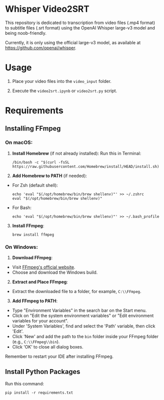 # Whisper Video2SRT

This repository is dedicated to transcription from video files (.mp4 format) to subtitle files (.srt format) using the OpenAI Whisper large-v3 model and being noob-friendly.

Currently, it is only using the official large-v3 model, as available at https://github.com/openai/whisper.

# Usage

1.  Place your video files into the `video_input` folder.

2.  Execute the `video2srt.ipynb` or `video2srt.py` script.

# Requirements

## Installing FFmpeg

### On macOS:

1. **Install Homebrew** (if not already installed):
   Run this in Terminal:
   ```
   /bin/bash -c "$(curl -fsSL https://raw.githubusercontent.com/Homebrew/install/HEAD/install.sh)"
   ```

2. **Add Homebrew to PATH** (if needed):
- For Zsh (default shell):
  ```
  echo 'eval "$(/opt/homebrew/bin/brew shellenv)"' >> ~/.zshrc
  eval "$(/opt/homebrew/bin/brew shellenv)"
  ```
- For Bash:
  ```
  echo 'eval "$(/opt/homebrew/bin/brew shellenv)"' >> ~/.bash_profile
  ```

3. **Install FFmpeg**:
    ```
    brew install ffmpeg
    ```

### On Windows:

1. **Download FFmpeg**:
- Visit [FFmpeg's official website](https://ffmpeg.org/download.html).
- Choose and download the Windows build.

2. **Extract and Place FFmpeg**:
- Extract the downloaded file to a folder, for example, `C:\\FFmpeg`.

3. **Add FFmpeg to PATH**:
- Type "Environment Variables" in the search bar on the Start menu.
- Click on "Edit the system environment variables" or "Edit environment variables for your account".
- Under 'System Variables', find and select the 'Path' variable, then click 'Edit'.
- Click 'New' and add the path to the `bin` folder inside your FFmpeg folder (e.g., `C:\\FFmpeg\\bin`).
- Click 'OK' to close all dialog boxes.

Remember to restart your IDE after installing FFmpeg.

## Install Python Packages

Run this command:
```
pip install -r requirements.txt
```